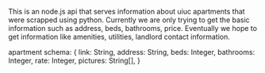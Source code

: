 This is an node.js api that serves information about uiuc apartments that were scrapped using python.
Currently we are only trying to get the basic information such as address, beds, bathrooms, price.
Eventually we hope to get information like amenities, utilities, landlord contact information.

apartment schema: { link: String,
                     address: String,
                     beds: Integer,
                     bathrooms: Integer,
                     rate: Integer,
                     pictures: String[],
                 }
